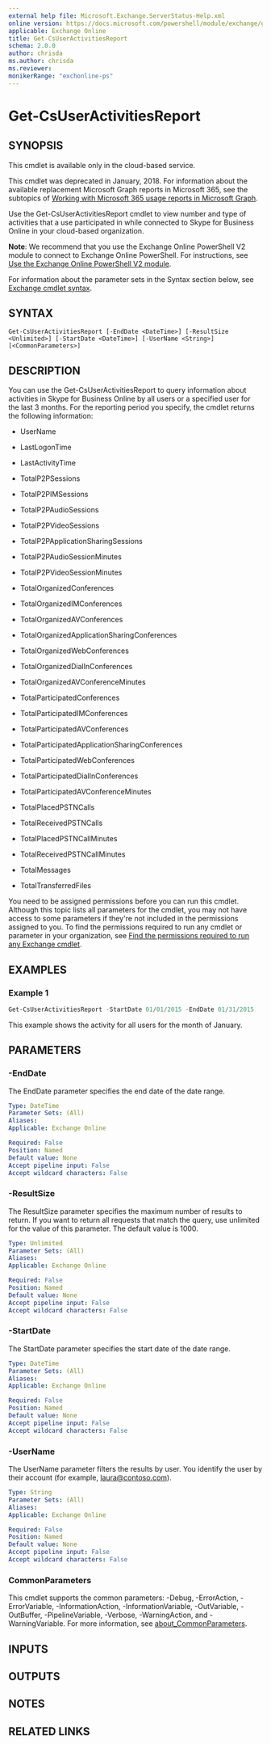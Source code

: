 ```yaml
---
external help file: Microsoft.Exchange.ServerStatus-Help.xml
online version: https://docs.microsoft.com/powershell/module/exchange/get-csuseractivitiesreport
applicable: Exchange Online
title: Get-CsUserActivitiesReport
schema: 2.0.0
author: chrisda
ms.author: chrisda
ms.reviewer:
monikerRange: "exchonline-ps"
---
```


# Get-CsUserActivitiesReport

## SYNOPSIS
This cmdlet is available only in the cloud-based service.

This cmdlet was deprecated in January, 2018. For information about the available replacement Microsoft Graph reports in Microsoft 365, see the subtopics of [Working with Microsoft 365 usage reports in Microsoft Graph](https://docs.microsoft.com/graph/api/resources/report).

Use the Get-CsUserActivitiesReport cmdlet to view number and type of activities that a use participated in while connected to Skype for Business Online in your cloud-based organization.

**Note**: We recommend that you use the Exchange Online PowerShell V2 module to connect to Exchange Online PowerShell. For instructions, see [Use the Exchange Online PowerShell V2 module](https://docs.microsoft.com/powershell/exchange/exchange-online-powershell-v2).

For information about the parameter sets in the Syntax section below, see [Exchange cmdlet syntax](https://docs.microsoft.com/powershell/exchange/exchange-cmdlet-syntax).

## SYNTAX

```
Get-CsUserActivitiesReport [-EndDate <DateTime>] [-ResultSize <Unlimited>] [-StartDate <DateTime>] [-UserName <String>] [<CommonParameters>]
```

## DESCRIPTION
You can use the Get-CsUserActivitiesReport to query information about activities in Skype for Business Online by all users or a specified user for the last 3 months. For the reporting period you specify, the cmdlet returns the following information:

- UserName

- LastLogonTime

- LastActivityTime

- TotalP2PSessions

- TotalP2PIMSessions

- TotalP2PAudioSessions

- TotalP2PVideoSessions

- TotalP2PApplicationSharingSessions

- TotalP2PAudioSessionMinutes

- TotalP2PVideoSessionMinutes

- TotalOrganizedConferences

- TotalOrganizedIMConferences

- TotalOrganizedAVConferences

- TotalOrganizedApplicationSharingConferences

- TotalOrganizedWebConferences

- TotalOrganizedDialInConferences

- TotalOrganizedAVConferenceMinutes

- TotalParticipatedConferences

- TotalParticipatedIMConferences

- TotalParticipatedAVConferences

- TotalParticipatedApplicationSharingConferences

- TotalParticipatedWebConferences

- TotalParticipatedDialInConferences

- TotalParticipatedAVConferenceMinutes

- TotalPlacedPSTNCalls

- TotalReceivedPSTNCalls

- TotalPlacedPSTNCallMinutes

- TotalReceivedPSTNCallMinutes

- TotalMessages

- TotalTransferredFiles

You need to be assigned permissions before you can run this cmdlet. Although this topic lists all parameters for the cmdlet, you may not have access to some parameters if they're not included in the permissions assigned to you. To find the permissions required to run any cmdlet or parameter in your organization, see [Find the permissions required to run any Exchange cmdlet](https://docs.microsoft.com/powershell/exchange/find-exchange-cmdlet-permissions).

## EXAMPLES

### Example 1
```powershell
Get-CsUserActivitiesReport -StartDate 01/01/2015 -EndDate 01/31/2015
```

This example shows the activity for all users for the month of January.

## PARAMETERS

### -EndDate
The EndDate parameter specifies the end date of the date range.

```yaml
Type: DateTime
Parameter Sets: (All)
Aliases:
Applicable: Exchange Online

Required: False
Position: Named
Default value: None
Accept pipeline input: False
Accept wildcard characters: False
```

### -ResultSize
The ResultSize parameter specifies the maximum number of results to return. If you want to return all requests that match the query, use unlimited for the value of this parameter. The default value is 1000.

```yaml
Type: Unlimited
Parameter Sets: (All)
Aliases:
Applicable: Exchange Online

Required: False
Position: Named
Default value: None
Accept pipeline input: False
Accept wildcard characters: False
```

### -StartDate
The StartDate parameter specifies the start date of the date range.

```yaml
Type: DateTime
Parameter Sets: (All)
Aliases:
Applicable: Exchange Online

Required: False
Position: Named
Default value: None
Accept pipeline input: False
Accept wildcard characters: False
```

### -UserName
The UserName parameter filters the results by user. You identify the user by their account (for example, laura@contoso.com).

```yaml
Type: String
Parameter Sets: (All)
Aliases:
Applicable: Exchange Online

Required: False
Position: Named
Default value: None
Accept pipeline input: False
Accept wildcard characters: False
```

### CommonParameters
This cmdlet supports the common parameters: -Debug, -ErrorAction, -ErrorVariable, -InformationAction, -InformationVariable, -OutVariable, -OutBuffer, -PipelineVariable, -Verbose, -WarningAction, and -WarningVariable. For more information, see [about_CommonParameters](https://go.microsoft.com/fwlink/p/?LinkID=113216).

## INPUTS

###  

## OUTPUTS

###  

## NOTES

## RELATED LINKS
